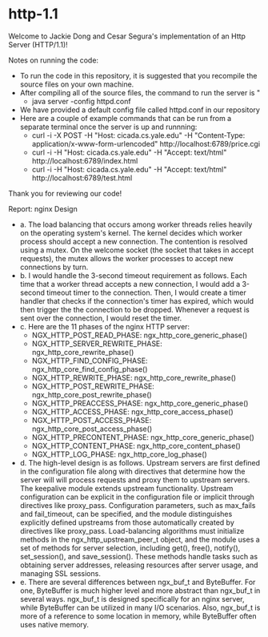 # http-1.1

Welcome to Jackie Dong and Cesar Segura's implementation of an Http Server (HTTP/1.1)!

Notes on running the code:

- To run the code in this repository, it is suggested that you recompile the source files on your own machine.
- After compiling all of the source files, the command to run the server is "
    - java server -config httpd.conf
- We have provided a default config file called httpd.conf in our repository
- Here are a couple of example commands that can be run from a separate terminal once the server is up and runnning:
    - curl -i -X POST -H "Host: cicada.cs.yale.edu" -H "Content-Type: application/x-www-form-urlencoded" http://localhost:6789/price.cgi
    - curl -i -H "Host: cicada.cs.yale.edu" -H "Accept: text/html" http://localhost:6789/index.html
    - curl -i -H "Host: cicada.cs.yale.edu" -H "Accept: text/html" http://localhost:6789/test.html
      
Thank you for reviewing our code!

Report: nginx Design
- a. The load balancing that occurs among worker threads relies heavily on the operating system's kernel. The kernel decides which worker process should accept a new connection. The contention is resolved using a mutex. On the welcome socket (the socket that takes in accept requests), the mutex allows the worker processes to accept new connections by turn.  
- b. I would handle the 3-second timeout requirement as follows. Each time that a worker thread accepts a new connection, I would add a 3-second timeout timer to the connection. Then, I would create a timer handler that checks if the connection's timer has expired, which would then trigger the the connection to be dropped. Whenever a request is sent over the connection, I would reset the timer. 
- c. Here are the 11 phases of the nginx HTTP server:
    - NGX_HTTP_POST_READ_PHASE: ngx_http_core_generic_phase() 
    - NGX_HTTP_SERVER_REWRITE_PHASE: ngx_http_core_rewrite_phase()
    - NGX_HTTP_FIND_CONFIG_PHASE: ngx_http_core_find_config_phase()
    - NGX_HTTP_REWRITE_PHASE: ngx_http_core_rewrite_phase()
    - NGX_HTTP_POST_REWRITE_PHASE: ngx_http_core_post_rewrite_phase()
    - NGX_HTTP_PREACCESS_PHASE: ngx_http_core_generic_phase()
    - NGX_HTTP_ACCESS_PHASE: ngx_http_core_access_phase()
    - NGX_HTTP_POST_ACCESS_PHASE: ngx_http_core_post_access_phase()
    - NGX_HTTP_PRECONTENT_PHASE: ngx_http_core_generic_phase()
    - NGX_HTTP_CONTENT_PHASE: ngx_http_core_content_phase()
    - NGX_HTTP_LOG_PHASE: ngx_http_core_log_phase()
- d. The high-level design is as follows. Upstream servers are first defined in the configuration file along with directives that determine how the server will will process requests and proxy them to upstream servers. The keepalive module extends upstream functionality. Upstream configuration can be explicit in the configuration file or implicit through directives like proxy_pass. Configuration parameters, such as max_fails and fail_timeout, can be specified, and the module distinguishes explicitly defined upstreams from those automatically created by directives like proxy_pass. Load-balancing algorithms must initialize methods in the ngx_http_upstream_peer_t object, and the module uses a set of methods for server selection, including get(), free(), notify(), set_session(), and save_session(). These methods handle tasks such as obtaining server addresses, releasing resources after server usage, and managing SSL sessions.
- e. There are several differences between ngx_buf_t and ByteBuffer. For one, ByteBuffer is much higher level and more abstract than ngx_buf_t in several ways. ngx_buf_t is designed specifically for an nginx server, while ByteBuffer can be utilized in many I/O scenarios. Also, ngx_buf_t is more of a reference to some location in memory, while ByteBuffer often uses native memory. 
